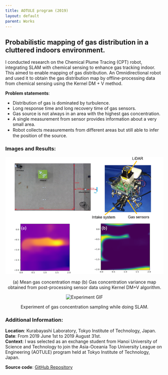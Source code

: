 ```yaml
---
title: AOTULE program (2019)
layout: default
parent: Works
---
```


## Probabilistic mapping of gas distribution in a cluttered indoors environment.

I conducted research on the Chemical Plume Tracing (CPT) robot, integrating SLAM with chemical sensing to enhance gas tracking indoor. This aimed to enable mapping of gas distribution. An Omnidirectional robot and used it to obtain the gas distribution map by offline-processing data from chemical sensing using the Kernel DM + V method.

**Problem statements**:
* Distribution of gas is dominated by turbulence.
* Long response time and long recovery time of gas sensors.
* Gas source is not always in an area with the highest gas concentration.
* A single measurement from sensor provides information about a very small area.
* Robot collects measurements from diﬀerent areas but still able to infer the position of the source. 

### Images and Results:
<center>
  <img src="images/aotule.png" alt="Gas concentration map" />
  <p>(a) Mean gas concentration map (b) Gas concentration variance map obtained from post-processing sensor data using Kernel DM+V algorithm.</p>
</center>

<center>
  <img src="images/aotule_exp.gif" alt="Experiment GIF" />
  <p>Experiment of gas concentration sampling while doing SLAM.</p>
</center>


### Additional Information:
**Location**: Kurabayashi Laboratory, Tokyo Institute of Technology, Japan.  
**Date**: From 2019 June 1st to 2019 August 31st.  
**Context**: I was selected as an exchange student from Hanoi University of Science and Technology to join the Asia-Oceania Top University League on Engineering (AOTULE) program held at Tokyo Institute of Technology, Japan.

**Source code**: [GitHub Repository](https://github.com/nhat-14/Kernel_DM_V)